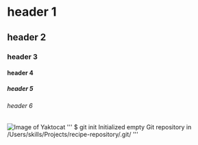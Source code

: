 # header 1
## header 2
### header 3 
#### header 4
##### header 5 
###### header 6
![Image of Yaktocat](https://octodex.github.com/images/yaktocat.png)
'''
$ git init
Initialized empty Git repository in /Users/skills/Projects/recipe-repository/.git/
'''
